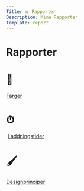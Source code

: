 ```yaml
---
Title: 📊 Rapporter
Description: Mina Rapporter
Template: report
---
```


Rapporter
==========================
<div class="landingpage">
    <div class="card">
        <h1>🎨</h1>
        <a href="%base_url%/analysis/01_colors">Färger</a>
    </div>
    <div class="card span-2">
        <h1>⏱</h1>️
        <a href="%base_url%/analysis/02_load">Laddningstider</a>
    </div>
    <div class="card span-3">
        <h1>🖌️</h1>
        <a href="%base_url%/analysis/03_design_principles">Designprinciper</a>
    </div>
</div>
